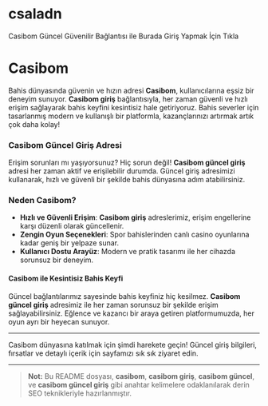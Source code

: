 # csaladn
Casibom Güncel Güvenilir Bağlantısı ile Burada Giriş Yapmak İçin Tıkla

# Casibom

Bahis dünyasında güvenin ve hızın adresi **Casibom**, kullanıcılarına eşsiz bir deneyim sunuyor. **Casibom giriş** bağlantısıyla, her zaman güvenli ve hızlı erişim sağlayarak bahis keyfini kesintisiz hale getiriyoruz. Bahis severler için tasarlanmış modern ve kullanışlı bir platformla, kazançlarınızı artırmak artık çok daha kolay!

### Casibom Güncel Giriş Adresi
Erişim sorunları mı yaşıyorsunuz? Hiç sorun değil! **Casibom güncel giriş** adresi her zaman aktif ve erişilebilir durumda. Güncel giriş adresimizi kullanarak, hızlı ve güvenli bir şekilde bahis dünyasına adım atabilirsiniz.

### Neden Casibom?
- **Hızlı ve Güvenli Erişim**: **Casibom giriş** adreslerimiz, erişim engellerine karşı düzenli olarak güncellenir.  
- **Zengin Oyun Seçenekleri**: Spor bahislerinden canlı casino oyunlarına kadar geniş bir yelpaze sunar.  
- **Kullanıcı Dostu Arayüz**: Modern ve pratik tasarımı ile her cihazda sorunsuz bir deneyim.  

#### Casibom ile Kesintisiz Bahis Keyfi
Güncel bağlantılarımız sayesinde bahis keyfiniz hiç kesilmez. **Casibom güncel giriş** adresimiz ile her zaman sorunsuz bir şekilde erişim sağlayabilirsiniz. Eğlence ve kazancı bir araya getiren platformumuzda, her oyun ayrı bir heyecan sunuyor.

---

Casibom dünyasına katılmak için şimdi harekete geçin! Güncel giriş bilgileri, fırsatlar ve detaylı içerik için sayfamızı sık sık ziyaret edin.

---

> **Not:** Bu README dosyası, **casibom**, **casibom giriş**, **casibom güncel**, ve **casibom güncel giriş** gibi anahtar kelimelere odaklanılarak derin SEO teknikleriyle hazırlanmıştır.
